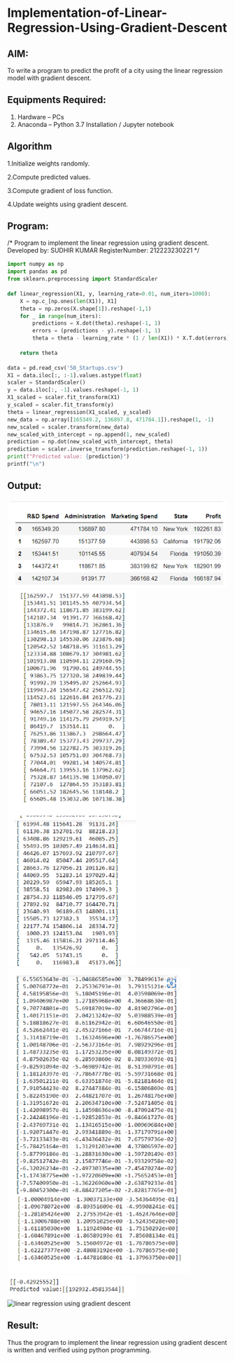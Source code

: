 # Implementation-of-Linear-Regression-Using-Gradient-Descent

## AIM:
To write a program to predict the profit of a city using the linear regression model with gradient descent.

## Equipments Required:
1. Hardware – PCs
2. Anaconda – Python 3.7 Installation / Jupyter notebook

## Algorithm
1.Initialize weights randomly.

2.Compute predicted values.

3.Compute gradient of loss function.

4.Update weights using gradient descent.


## Program:
/*
Program to implement the linear regression using gradient descent.
Developed by: SUDHIR KUMAR
RegisterNumber:  212223230221
*/
```python
import numpy as np
import pandas as pd
from sklearn.preprocessing import StandardScaler

def linear_regression(X1, y, learning_rate=0.01, num_iters=1000):
    X = np.c_[np.ones(len(X1)), X1]
    theta = np.zeros(X.shape[1]).reshape(-1,1)
    for _ in range(num_iters):
        predictions = X.dot(theta).reshape(-1, 1)
        errors = (predictions - y).reshape(-1, 1)
        theta = theta - learning_rate * (1 / len(X1)) * X.T.dot(errors)

    return theta

data = pd.read_csv('50_Startups.csv')
X1 = data.iloc[:, :-1].values.astype(float)
scaler = StandardScaler()
y = data.iloc[:, -1].values.reshape(-1, 1)
X1_scaled = scaler.fit_transform(X1)
y_scaled = scaler.fit_transform(y)
theta = linear_regression(X1_scaled, y_scaled)
new_data = np.array([165349.2, 136897.8, 471784.1]).reshape(1, -1)
new_scaled = scaler.transform(new_data)
new_scaled_with_intercept = np.append(1, new_scaled) 
prediction = np.dot(new_scaled_with_intercept, theta)
prediction = scaler.inverse_transform(prediction.reshape(-1, 1))
print(f"Predicted value: {prediction}")
printf("\n")
```

## Output:
![pic](scr1.png)
![pic](scr2.png)
![pic](scr3.png)
![pic](scr4.png)
![linear regression using gradient descent](sam.png)


## Result:
Thus the program to implement the linear regression using gradient descent is written and verified using python programming.
